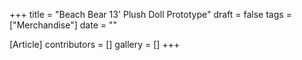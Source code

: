 +++
title = "Beach Bear 13' Plush Doll Prototype"
draft = false
tags = ["Merchandise"]
date = ""

[Article]
contributors = []
gallery = []
+++